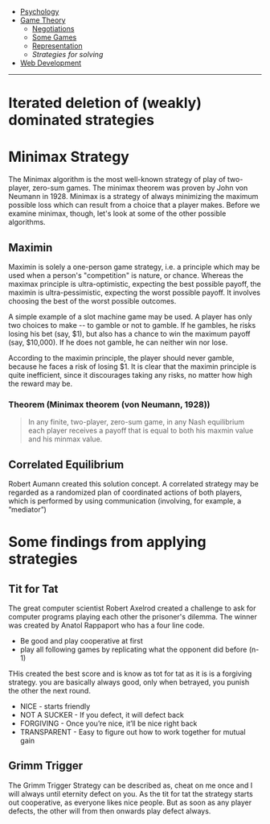 <!-- Top Navigation -->
* [Psychology](/psycholgy.md)
* [Game Theory](/game_theory.md)
   * [Negotiations](/negotiations.md)
   * [Some Games](/gt-games.md)
   * [Representation](/gt-representation.md)
   * *Strategies for solving*
* [Web Development](/web-dev.md)

---

# Iterated deletion of (weakly) dominated strategies

# Minimax Strategy

The Minimax algorithm is the most well-known strategy of play of two-player, zero-sum games. The minimax theorem was proven by John von Neumann in 1928. Minimax is a strategy of always minimizing the maximum possible loss which can result from a choice that a player makes. Before we examine minimax, though, let's look at some of the other possible algorithms.

## Maximin

Maximin is solely a one-person game strategy, i.e. a principle which may be used when a person's "competition" is nature, or chance. Whereas the maximax principle is ultra-optimistic, expecting the best possible payoff, the maximin is ultra-pessimistic, expecting the worst possible payoff. It involves choosing the best of the worst possible outcomes.

A simple example of a slot machine game may be used. A player has only two choices to make -- to gamble or not to gamble. If he gambles, he risks losing his bet (say, $1), but also has a chance to win the maximum payoff (say, $10,000). If he does not gamble, he can neither win nor lose.

According to the maximin principle, the player should never gamble, because he faces a risk of losing $1. It is clear that the maximin principle is quite inefficient, since it discourages taking any risks, no matter how high the reward may be.

### Theorem (Minimax theorem (von Neumann, 1928))
>In any finite, two-player, zero-sum game, in any Nash equilibrium each player receives a payoff that is equal to both his maxmin value and his minmax value.

## Correlated Equilibrium

Robert Aumann created this solution concept. 
A correlated strategy may be regarded as a randomized plan of coordinated actions of both players, which is performed by using communication (involving, for example, a ”mediator”)

# Some findings from applying strategies

## Tit for Tat

The great computer scientist Robert Axelrod created a challenge to ask for computer programs playing each other the prisoner's dilemma. The winner was created by Anatol Rappaport who has a four line code. 
* Be good and play cooperative at first
* play all following games by replicating what the opponent did before (n-1)

THis created the best score and is know as tot for tat as it is is a forgiving strategy. you are basically always good, only when betrayed, you punish the other the next round.

* NICE - starts friendly
* NOT A SUCKER - If you defect, it will defect back
* FORGIVING - Once you’re nice, it’ll be nice right back
* TRANSPARENT - Easy to figure out how to work together for mutual gain

## Grimm Trigger

The Grimm Trigger Strategy can be described as, cheat on me once and I will always until eternity defect on you. As the tit for tat the strategy starts out cooperative, as everyone likes nice people. But as soon as any player defects, the other will from then onwards play defect always.

